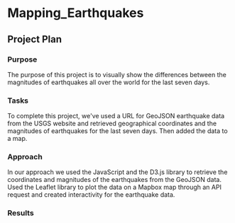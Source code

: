 # Mapping_Earthquakes

## Project Plan

### Purpose
The purpose of this project is to visually show the differences between the magnitudes of earthquakes all over the world for the last seven days.

### Tasks
To complete this project, we've used a URL for GeoJSON earthquake data from the USGS website and retrieved geographical coordinates and the magnitudes of earthquakes for the last seven days. Then added the data to a map.

### Approach
In our approach we used the JavaScript and the D3.js library to retrieve the coordinates and magnitudes of the earthquakes from the GeoJSON data. Used the Leaflet library to plot the data on a Mapbox map through an API request and created interactivity for the earthquake data.

### Results

